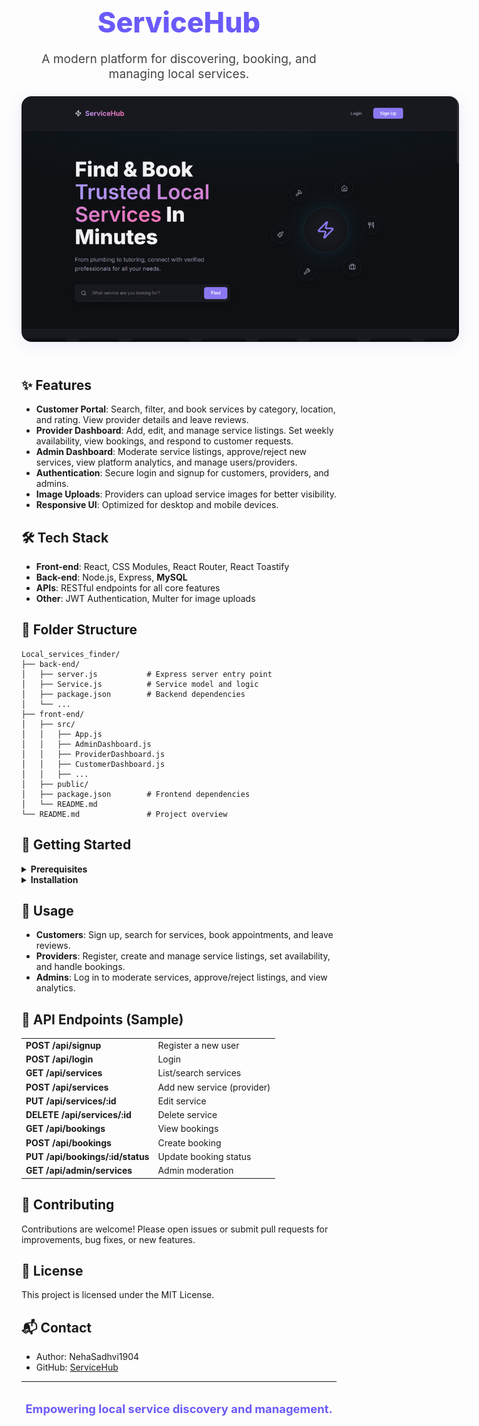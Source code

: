 

<div align="center">
  <h1 style="border-bottom: none; font-size: 2.8rem; font-weight: 800; color: #6a5af9; margin-bottom: 0.5rem;">ServiceHub</h1>
  <p style="font-size: 1.2rem; color: #444; margin-bottom: 1.5rem;">A modern platform for discovering, booking, and managing local services.</p>
  <img src="back-end/screenshots/Screenshot 2025-10-04 112002.png" alt="Landing Page Screenshot" style="max-width: 700px; border-radius: 16px; box-shadow: 0 4px 24px rgba(106,90,249,0.12); margin-bottom: 1.5rem;" />
</div>



## ✨ Features

- <b>Customer Portal</b>: Search, filter, and book services by category, location, and rating. View provider details and leave reviews.
- <b>Provider Dashboard</b>: Add, edit, and manage service listings. Set weekly availability, view bookings, and respond to customer requests.
- <b>Admin Dashboard</b>: Moderate service listings, approve/reject new services, view platform analytics, and manage users/providers.
- <b>Authentication</b>: Secure login and signup for customers, providers, and admins.
- <b>Image Uploads</b>: Providers can upload service images for better visibility.
- <b>Responsive UI</b>: Optimized for desktop and mobile devices.



## 🛠️ Tech Stack

- <b>Front-end</b>: React, CSS Modules, React Router, React Toastify
- <b>Back-end</b>: Node.js, Express, <b>MySQL</b>
- <b>APIs</b>: RESTful endpoints for all core features
- <b>Other</b>: JWT Authentication, Multer for image uploads



## 📁 Folder Structure

```text
Local_services_finder/
├── back-end/
│   ├── server.js           # Express server entry point
│   ├── Service.js          # Service model and logic
│   ├── package.json        # Backend dependencies
│   └── ...
├── front-end/
│   ├── src/
│   │   ├── App.js
│   │   ├── AdminDashboard.js
│   │   ├── ProviderDashboard.js
│   │   ├── CustomerDashboard.js
│   │   ├── ...
│   ├── public/
│   ├── package.json        # Frontend dependencies
│   └── README.md
└── README.md               # Project overview
```



## 🏁 Getting Started

<details>
  <summary><b>Prerequisites</b></summary>
  <ul>
    <li>Node.js (v16+ recommended)</li>
    <li>npm or yarn</li>
    <li>MySQL (local or cloud)</li>
  </ul>
</details>

<details>
  <summary><b>Installation</b></summary>
  <ol>
    <li><b>Clone the repository</b><br>
      <code>git clone https://github.com/NehaSadhvi1904/local_service_finder</code><br>
      <code>cd ServiceHub</code>
    </li>
    <li><b>Install dependencies</b><br>
      <b>Backend:</b><br>
      <code>cd back-end</code><br>
      <code>npm install</code><br>
      <b>Frontend:</b><br>
      <code>cd ../front-end</code><br>
      <code>npm install</code>
    </li>
    <li><b>Configure environment variables</b><br>
      Create a <code>.env</code> file in <code>back-end/</code> with your MySQL credentials and JWT secret:<br>
      <pre>
DB_HOST=localhost
DB_USER=your_mysql_user
DB_PASSWORD=your_mysql_password
DB_NAME=your_database_name
JWT_SECRET=your_jwt_secret
PORT=5000
      </pre>
    </li>
    <li><b>Start the development servers</b><br>
      <b>Backend:</b><br>
      <code>cd back-end</code><br>
      <code>npm start</code><br>
      <b>Frontend:</b><br>
      <code>cd ../front-end</code><br>
      <code>npm start</code><br>
      The frontend runs on <code>http://localhost:3000</code> and backend on <code>http://localhost:5000</code>
    </li>
  </ol>
</details>



## 🎯 Usage

- <b>Customers</b>: Sign up, search for services, book appointments, and leave reviews.
- <b>Providers</b>: Register, create and manage service listings, set availability, and handle bookings.
- <b>Admins</b>: Log in to moderate services, approve/reject listings, and view analytics.



## 📡 API Endpoints (Sample)

<table>
  <tr><td><b>POST /api/signup</b></td><td>Register a new user</td></tr>
  <tr><td><b>POST /api/login</b></td><td>Login</td></tr>
  <tr><td><b>GET /api/services</b></td><td>List/search services</td></tr>
  <tr><td><b>POST /api/services</b></td><td>Add new service (provider)</td></tr>
  <tr><td><b>PUT /api/services/:id</b></td><td>Edit service</td></tr>
  <tr><td><b>DELETE /api/services/:id</b></td><td>Delete service</td></tr>
  <tr><td><b>GET /api/bookings</b></td><td>View bookings</td></tr>
  <tr><td><b>POST /api/bookings</b></td><td>Create booking</td></tr>
  <tr><td><b>PUT /api/bookings/:id/status</b></td><td>Update booking status</td></tr>
  <tr><td><b>GET /api/admin/services</b></td><td>Admin moderation</td></tr>
</table>



## 🤝 Contributing

Contributions are welcome! Please open issues or submit pull requests for improvements, bug fixes, or new features.

## 📄 License

This project is licensed under the MIT License.

## 📬 Contact

- Author: NehaSadhvi1904
- GitHub: [ServiceHub](https://github.com/NehaSadhvi1904/local_service_finder)

---

<div align="center" style="margin-top: 2rem;">
  <b style="font-size: 1.15rem; color: #6a5af9;">Empowering local service discovery and management.</b>
</div>
